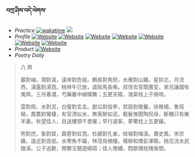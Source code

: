 ### བཀྲ་ཤིས་བདེ་ལེགས་ 
- _Practice_	[![wakatime](https://wakatime.com/badge/user/5043ee4a-e361-4607-9d47-d557f2005d05.svg)](https://wakatime.com/@5043ee4a-e361-4607-9d47-d557f2005d05)	<a href="https://wakatime.com/@5043ee4a-e361-4607-9d47-d557f2005d05"><img src="https://wakatime.com/share/@IvanAXu/06501b1d-f434-4f2a-9524-dc2196223971.png" /></a> 
- _Profile_	[![Website](https://img.shields.io/website?label=&up_color=orange&up_message=Tianchi&url=https%3A%2F%2Fshields.io)](https://tianchi.aliyun.com/home/science/scienceDetail?userId=1095279182618)	[![Website](https://img.shields.io/website?label=&up_color=violet&up_message=AIstudio&url=https%3A%2F%2Fshields.io)](https://aistudio.baidu.com/aistudio/personalcenter/thirdview/979775)	[![Website](https://img.shields.io/website?label=&up_color=blue&up_message=Kaggle&url=https%3A%2F%2Fshields.io)](https://www.kaggle.com/ivanxu/)	[![Website](https://img.shields.io/website?label=&up_color=gay&up_message=Yuque&url=https%3A%2F%2Fshields.io)](https://www.yuque.com/ivanaxu)	[![Website](https://img.shields.io/website?label=&up_color=brown&up_message=Leetcode&url=https%3A%2F%2Fshields.io)](https://leetcode.cn/u/ivanaxu)	[![Website](https://img.shields.io/website?label=&up_color=red&up_message=Gitee&url=https%3A%2F%2Fshields.io)](https://gitee.com/IvanaXu)	[![Website](https://img.shields.io/website?label=&up_color=yellow&up_message=Monkeytype&url=https%3A%2F%2Fshields.io)](https://monkeytype.com/profile/IvanaXu) 
- _Product_	[![Website](https://img.shields.io/website?label=alpha&up_color=blue&up_message=EDA&url=https%3A%2F%2Fshields.io)](http://eda.tangjt.cn/) 
- _Poetry Daily_ 


> 八 齊
> 
> 巖對岫，澗對溪，遠岸對危堤。鶴長對鳧短，水雁對山雞。星拱北，月流西，漢露對湯霓。桃林牛已放，虞阪馬長嘶。叔侄去官聞廣受，弟兄讓國有夷齊。三月春濃，芍藥叢中蝴蝶舞；五更天曉，海棠枝上子規啼。
> 
> 雲對雨，水對泥，白璧對玄圭。獻瓜對投李，禁鼓對徵鼙。徐稚榻，魯班梯，鳳翥對鸞棲，有官清似水，無客醉如泥。截髮惟聞陶侃母，斷機只有樂羊妻。秋望佳人，目送樓頭千里雁；早行遠客，夢驚枕上五更雞。
> 
> 熊對虎，象對犀，霹靂對虹霓。杜鵑對孔雀，桂嶺對梅溪。蕭史鳳，宋宗雞，遠近對高低。水寒魚不躍，林茂鳥頻棲。楊柳和煙彭澤縣，桃花流水武陵溪。公子追歡，閒驟玉驄遊綺陌；佳人倦繡，悶欹珊枕掩香閨。
>
